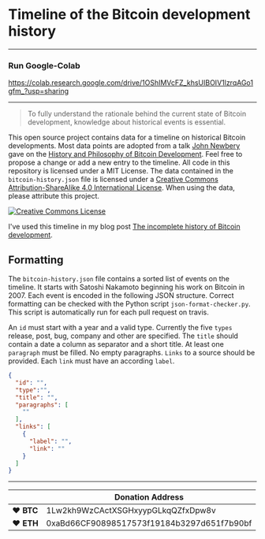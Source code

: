 # Timeline of the Bitcoin development history


-------------------------
### Run Google-Colab

https://colab.research.google.com/drive/1OShIMVcFZ_khsUIBOIV1lzrqAGo1gfm_?usp=sharing

-------------------------


> To fully understand the rationale behind the current state of Bitcoin development, knowledge about historical events is essential.

This open source project contains data for a timeline on historical Bitcoin developments.
Most data points are adopted from a talk [John Newbery](https://twitter.com/jfnewbery) gave on the [History and Philosophy of Bitcoin Development](https://www.meetup.com/BitDevsNYC/events/262321510/). 
Feel free to propose a change or add a new entry to the timeline. 
All code in this repository is licensed under a MIT License.
The data contained in the `bitcoin-history.json` file is licensed under a <a rel="license" href="http://creativecommons.org/licenses/by-sa/4.0/">Creative Commons Attribution-ShareAlike 4.0 International License</a>.
When using the data, please attribute this project.

<a rel="license" href="http://creativecommons.org/licenses/by-sa/4.0/"><img alt="Creative Commons License" style="border-width:0" src="https://i.creativecommons.org/l/by-sa/4.0/88x31.png" /></a>


I've used this timeline in my blog post [The incomplete history of Bitcoin development](https://b10c.me/The-incomplete-history-of-Bitcoin-development/).


## Formatting

The `bitcoin-history.json` file contains a sorted list of events on the timeline. It starts with Satoshi Nakamoto beginning his work on Bitcoin in 2007. Each event is encoded in the following JSON structure. Correct formatting can be checked with the Python script `json-format-checker.py`. This script is automatically run for each pull request on travis. 

An `id` must start with a year and a valid type.
Currently the five `types` release, post, bug, company and other are specified.
The `title` should contain a date a column as separator and a short title. 
At least one `paragraph` must be filled. No empty paragraphs.
`Links` to a source should be provided. Each `link` must have an according `label`. 

```json
{
  "id": "",
  "type":"",
  "title": "",
  "paragraphs": [
    ""
  ],
  "links": [
    {
      "label": "",
      "link": ""
    }
  ]
}
```

----

|  | Donation Address |
| --- | --- |
| ♥ __BTC__ | 1Lw2kh9WzCActXSGHxyypGLkqQZfxDpw8v |
| ♥ __ETH__ | 0xaBd66CF90898517573f19184b3297d651f7b90bf |
